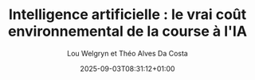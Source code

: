 ---
layout: post
title: "Intelligence artificielle : le vrai coût environnemental de la course à l'IA"
link: https://bonpote.com/intelligence-artificielle-le-vrai-cout-environnemental-de-la-course-a-lia/
author: "Lou Welgryn et Théo Alves Da Costa"
published_date: "02/09/2025"
description: ""
language: "fr"
categories: "articles"
tags: ""
og-tags: ""
date: "2025-09-03T08:31:12+01:00"
permalink: /:categories/:year/:month/:day/:title/
---
